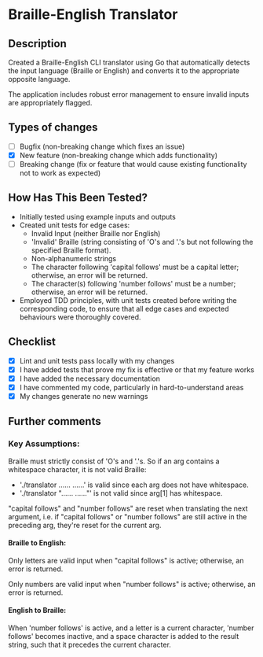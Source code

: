 # Braille-English Translator

## Description

Created a Braille-English CLI translator using Go that automatically detects the input language (Braille or English) and converts it to the appropriate opposite language.

The application includes robust error management to ensure invalid inputs are appropriately flagged.

## Types of changes

- [ ] Bugfix (non-breaking change which fixes an issue)
- [x] New feature (non-breaking change which adds functionality)
- [ ] Breaking change (fix or feature that would cause existing functionality not to work as expected)

## How Has This Been Tested?

- Initially tested using example inputs and outputs
- Created unit tests for edge cases:
  - Invalid Input (neither Braille nor English)
  - 'Invalid' Braille (string consisting of 'O's and '.'s but not following the specified Braille format).
  - Non-alphanumeric strings
  - The character following 'capital follows' must be a capital letter; otherwise, an error will be returned.
  - The character(s) following 'number follows' must be a number; otherwise, an error will be returned.
- Employed TDD principles, with unit tests created before writing the corresponding code, to ensure that all edge cases and expected behaviours were thoroughly covered.

## Checklist

- [x] Lint and unit tests pass locally with my changes
- [x] I have added tests that prove my fix is effective or that my feature works
- [x] I have added the necessary documentation
- [x] I have commented my code, particularly in hard-to-understand areas
- [x] My changes generate no new warnings

## Further comments

### Key Assumptions:

Braille must strictly consist of 'O's and '.'s. So if an arg contains a whitespace character, it is not valid Braille:

- './translator ...... ......' is valid since each arg does not have whitespace.
- './translator "...... ......"' is not valid since arg[1] has whitespace.

"capital follows" and "number follows" are reset when translating the next argument, i.e. if "capital follows" or "number follows" are still active in the preceding arg, they're reset for the current arg.

#### Braille to English:

Only letters are valid input when "capital follows" is active; otherwise, an error is returned.

Only numbers are valid input when "number follows" is active; otherwise, an error is returned.

#### English to Braille:

When 'number follows' is active, and a letter is a current character, 'number follows' becomes inactive, and a space character is added to the result string, such that it precedes the current character.
